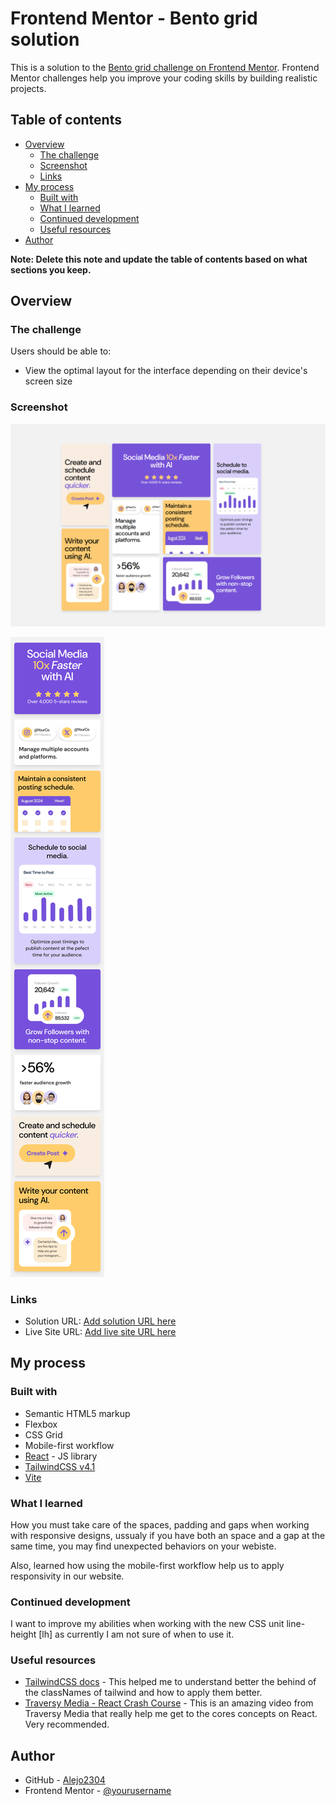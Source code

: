 # Frontend Mentor - Bento grid solution

This is a solution to the [Bento grid challenge on Frontend Mentor](https://www.frontendmentor.io/challenges/bento-grid-RMydElrlOj). Frontend Mentor challenges help you improve your coding skills by building realistic projects. 

## Table of contents

- [Overview](#overview)
  - [The challenge](#the-challenge)
  - [Screenshot](#screenshot)
  - [Links](#links)
- [My process](#my-process)
  - [Built with](#built-with)
  - [What I learned](#what-i-learned)
  - [Continued development](#continued-development)
  - [Useful resources](#useful-resources)
- [Author](#author)

**Note: Delete this note and update the table of contents based on what sections you keep.**

## Overview

### The challenge

Users should be able to:

- View the optimal layout for the interface depending on their device's screen size

### Screenshot

![Desktop](./src/assets/screenshots/bento-grid-desktop.png)

![Mobile](./src/assets/screenshots/bento-grid-mobile.png)

### Links

- Solution URL: [Add solution URL here](https://your-solution-url.com)
- Live Site URL: [Add live site URL here](https://your-live-site-url.com)

## My process

### Built with

- Semantic HTML5 markup
- Flexbox
- CSS Grid
- Mobile-first workflow
- [React](https://reactjs.org/) - JS library
- [TailwindCSS v4.1](https://tailwindcss.com/)
- [Vite](https://vite.dev/)


### What I learned

How you must take care of the spaces, padding and gaps when working with responsive designs, ussualy if you have both an space and a gap at the same time, you may find unexpected behaviors on your webiste.

Also, learned how using the mobile-first workflow help us to apply responsivity in our website.

### Continued development

I want to improve my abilities when working with the new CSS unit line-height [lh] as currently I am not sure of when to use it.

### Useful resources

- [TailwindCSS docs](https://tailwindcss.com/) - This helped me to understand better the behind of the classNames of tailwind and how to apply them better.
- [Traversy Media - React Crash Course](https://www.youtube.com/watch?v=LDB4uaJ87e0) - This is an amazing video from Traversy Media that really help me get to the cores concepts on React. Very recommended. 

## Author

- GitHub - [Alejo2304](https://github.com/Alejo2304)
- Frontend Mentor - [@yourusername](https://www.frontendmentor.io/profile/Alejo2304)


